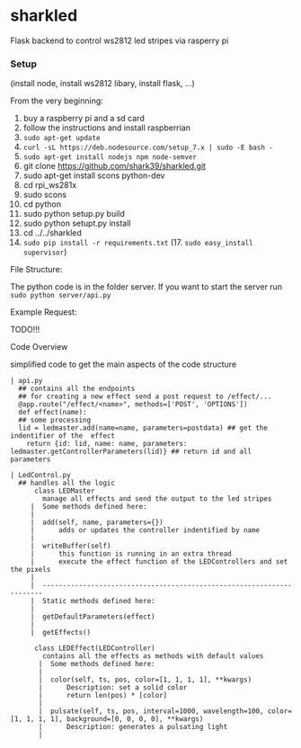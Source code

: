 
# sharkled
Flask backend to control ws2812 led stripes via rasperry pi


### Setup
(install node, install ws2812 libary, install flask, ...)

From the very beginning:

1. buy a raspberry pi and a sd card
2. follow the instructions and install raspberrian
3. `sudo apt-get update`
4. `curl -sL https://deb.nodesource.com/setup_7.x | sudo -E bash -`
5. `sudo apt-get install nodejs npm node-semver`
6. git clone https://github.com/shark39/sharkled.git
9. sudo apt-get install scons python-dev
10. cd rpi_ws281x
11. sudo scons
12. cd python
13. sudo python setup.py build
14. sudo python setupt.py install
15. cd ../../sharkled
16. `sudo pip install -r requirements.txt`
(17. `sudo easy_install supervisor`)

File Structure:

The python code is in the folder server.
If you want to start the server run `sudo python server/api.py`

Example Request:

TODO!!!



Code Overview

simplified code to get the main aspects of the code structure
```
| api.py
  ## contains all the endpoints
  ## for creating a new effect send a post request to /effect/...
  @app.route("/effect/<name>", methods=['POST', 'OPTIONS'])
  def effect(name):
  ## some processing
  lid = ledmaster.add(name=name, parameters=postdata) ## get the indentifier of the  effect
	return {id: lid, name: name, parameters: ledmaster.getControllerParameters(lid)} ## return id and all parameters

| LedControl.py
  ## handles all the logic
      class LEDMaster
        manage all effects and send the output to the led stripes
     |  Some methods defined here:
     |  
     |  add(self, name, parameters={})
     |      adds or updates the controller indentified by name
     |  
     |  writeBuffer(self)
     |      this function is running in an extra thread
     |      execute the effect function of the LEDControllers and set the pixels
     |  
     |  ----------------------------------------------------------------------
     |  Static methods defined here:
     |  
     |  getDefaultParameters(effect)
     |  
     |  getEffects()

      class LEDEffect(LEDController)
        contains all the effects as methods with default values
       |  Some methods defined here:
       |  
       |  color(self, ts, pos, color=[1, 1, 1, 1], **kwargs)
       |      Description: set a solid color
       |      return len(pos) * [color]
       |
       |  pulsate(self, ts, pos, interval=1000, wavelength=100, color=[1, 1, 1, 1], background=[0, 0, 0, 0], **kwargs)
       |      Description: generates a pulsating light
       |  
```
